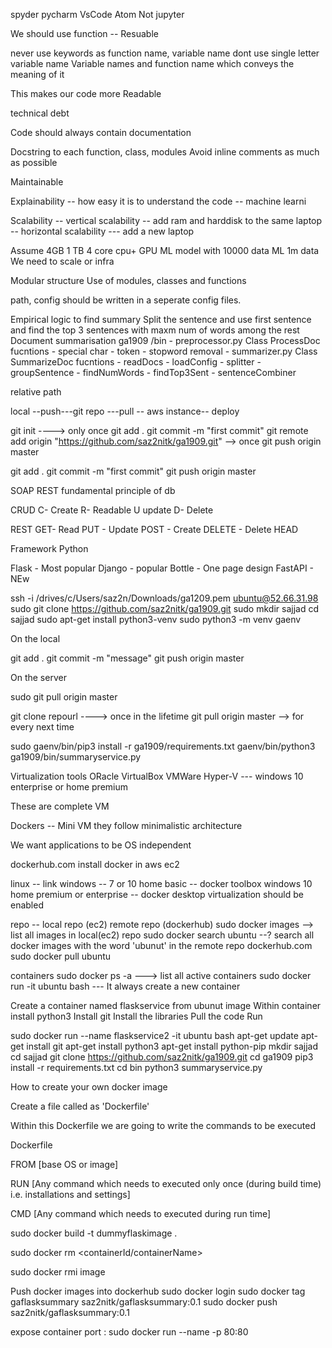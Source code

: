 spyder pycharm VsCode Atom Not jupyter

We should use function -- Resuable

never use keywords as function name, variable name dont use single letter variable name Variable names and function name which conveys the meaning of it

This makes our code more Readable

technical debt

Code should always contain documentation

Docstring to each function, class, modules Avoid inline comments as much as possible

Maintainable

Explainability -- how easy it is to understand the code -- machine learni

Scalability -- vertical scalability -- add ram and harddisk to the same laptop -- horizontal scalability --- add a new laptop

Assume 4GB 1 TB 4 core cpu+ GPU ML model with 10000 data ML 1m data We need to scale or infra

Modular structure Use of modules, classes and functions

path, config should be written in a seperate config files.

Empirical logic to find summary Split the sentence and use first sentence and find the top 3 sentences with maxm num of words among the rest Document summarisation ga1909 /bin - preprocessor.py Class ProcessDoc fucntions - special char - token - stopword removal - summarizer.py Class SummarizeDoc fucntions - readDocs - loadConfig - splitter - groupSentence - findNumWords - findTop3Sent - sentenceCombiner

relative path

local --push---git repo ---pull -- aws instance-- deploy

git init ----> only once git add . git commit -m "first commit" git remote add origin "https://github.com/saz2nitk/ga1909.git" --> once git push origin master

git add . git commit -m "first commit" git push origin master

SOAP REST fundamental principle of db

CRUD C- Create R- Readable U update D- Delete

REST GET- Read PUT - Update POST - Create DELETE - Delete HEAD

Framework Python

Flask - Most popular Django - popular Bottle - One page design FastAPI - NEw

ssh -i /drives/c/Users/saz2n/Downloads/ga1209.pem ubuntu@52.66.31.98 sudo git clone https://github.com/saz2nitk/ga1909.git sudo mkdir sajjad cd sajjad sudo apt-get install python3-venv sudo python3 -m venv gaenv

On the local

git add . git commit -m "message" git push origin master

On the server

sudo git pull origin master

git clone repourl ----> once in the lifetime git pull origin master --> for every next time

sudo gaenv/bin/pip3 install -r ga1909/requirements.txt gaenv/bin/python3 ga1909/bin/summaryservice.py

Virtualization tools ORacle VirtualBox VMWare Hyper-V --- windows 10 enterprise or home premium

These are complete VM

Dockers -- Mini VM they follow minimalistic architecture

We want applications to be OS independent

dockerhub.com install docker in aws ec2

linux -- link windows -- 7 or 10 home basic -- docker toolbox windows 10 home premium or enterprise -- docker desktop virtualization should be enabled

repo -- local repo (ec2) remote repo (dockerhub) sudo docker images --> list all images in local(ec2) repo sudo docker search ubuntu --? search all docker images with the word 'ubunut' in the remote repo dockerhub.com sudo docker pull ubuntu

containers sudo docker ps -a ---> list all active containers sudo docker run -it ubuntu bash --- It always create a new container

Create a container named flaskservice from ubunut image Within container install python3 Install git Install the libraries Pull the code Run

sudo docker run --name flaskservice2 -it ubuntu bash apt-get update apt-get install git apt-get install python3 apt-get install python-pip mkdir sajjad cd sajjad git clone https://github.com/saz2nitk/ga1909.git cd ga1909 pip3 install -r requirements.txt cd bin python3 summaryservice.py

How to create your own docker image

Create a file called as 'Dockerfile'

Within this Dockerfile we are going to write the commands to be executed

Dockerfile

FROM [base OS or image]

RUN [Any command which needs to executed only once (during build time) i.e. installations and settings]

CMD [Any command which needs to executed during run time]

sudo docker build -t dummyflaskimage .

sudo docker rm <containerId/containerName>

sudo docker rmi image <imagename>

Push docker images into dockerhub
sudo docker login
sudo docker tag gaflasksummary saz2nitk/gaflasksummary:0.1
sudo docker push saz2nitk/gaflasksummary:0.1

expose container port : 
sudo docker run --name <container-name> -p 80:80 <image-name>